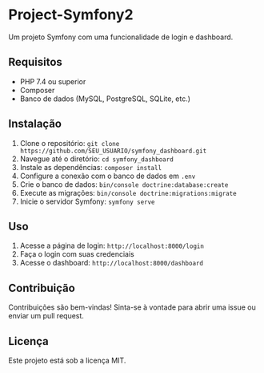 # Project-Symfony2

Um projeto Symfony com uma funcionalidade de login e dashboard.

## Requisitos

- PHP 7.4 ou superior
- Composer
- Banco de dados (MySQL, PostgreSQL, SQLite, etc.)

## Instalação

1. Clone o repositório: `git clone https://github.com/SEU_USUARIO/symfony_dashboard.git`
2. Navegue até o diretório: `cd symfony_dashboard`
3. Instale as dependências: `composer install`
4. Configure a conexão com o banco de dados em `.env`
5. Crie o banco de dados: `bin/console doctrine:database:create`
6. Execute as migrações: `bin/console doctrine:migrations:migrate`
7. Inicie o servidor Symfony: `symfony serve`

## Uso

1. Acesse a página de login: `http://localhost:8000/login`
2. Faça o login com suas credenciais
3. Acesse o dashboard: `http://localhost:8000/dashboard`

## Contribuição

Contribuições são bem-vindas! Sinta-se à vontade para abrir uma issue ou enviar um pull request.

## Licença

Este projeto está sob a licença MIT.